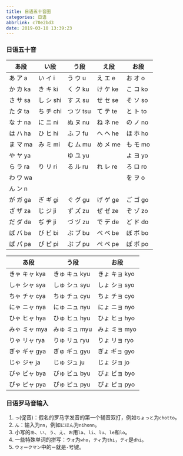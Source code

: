 ```yaml
---
title: 日语五十音图
categories: 日语
abbrlink: c70e2bd3
date: 2019-03-10 13:39:23
---
```


### 日语五十音

あ段     | い段      | う段      | え段     | お段
---------|----------|-----------|----------|--------
あ ア a  | い イ i   | う ウ u   | え エ e  | お オ o
か カ ka | き キ ki  | く ク ku  | け ケ ke | こ コ ko
さ サ sa | し シ shi | す ス su  | せ セ se | そ ソ so
た タ ta | ち チ chi | つ ツ tsu | て テ te | と ト to
な ナ na | に ニ ni  | ぬ ヌ nu  | ね ネ ne | の ノ no
は ハ ha | ひ ヒ hi  | ふ フ fu  | へ ヘ he | ほ ホ ho
ま マ ma | み ミ mi  | む ム mu  | め メ me | も モ mo
や ヤ ya |           | ゆ ユ yu  |         | よ ヨ yo
ら ラ ra | り リ ri  | る ル ru  | れ レ re | ろ ロ ro
わ ワ wa |           |          |          | を ヲ o
ん ン n  |           |          |          |
が ガ ga | ぎ ギ gi  | ぐ グ gu  | げ ゲ ge | ご ゴ go
ざ ザ za | じ ジ ji  | ず ズ zu  | ぜ ゼ ze | ぞ ゾ zo
だ ダ da | ぢ ヂ ji  | づ ヅ zu  | で デ de | ど ド do
ば バ ba | び ビ bi  | ぶ ブ bu  | べ ベ be | ぼ ボ bo
ぱ パ pa | ぴ ピ pi  | ぷ プ pu  | ぺ ペ pe | ぽ ポ po

<!--more-->

あ段          | う段         | お段
-------------|--------------|--------
きゃ キャ kya | きゅ キュ kyu | きょ キョ kyo
しゃ シャ sya | しゅ シュ syu | しょ ショ syo
ちゃ チャ cya | ちゅ チュ cyu | ちょ チョ cyo
にゃ ニャ nya | にゅ ニュ nyu | にょ ニョ nyo
ひゃ ヒャ hya | ひゅ ヒュ hyu | ひょ ヒョ hyo
みゃ ミャ mya | みゅ ミュ myu | みょ ミョ myo
りゃ リャ rya | りゅ リュ ryu | りょ リョ ryo
ぎゃ ギャ gya | ぎゅ ギュ gyu | ぎょ ギョ gyo
じゃ ジャ ja  | じゅ ジュ ju  | じょ ジョ jo
びゃ ビャ bya | びゅ ビュ byu | びょ ビョ byo
ぴゃ ピャ pya | ぴゅ ピュ pyu | ぴょ ピョ pyo

### 日语罗马音输入

1. `っ`(促音)：假名的罗马字发音的第一个辅音双打，例如`ちょっと`为`chotto`。
2. `ん`：输入为`nn`，例如`にほん`为`nihonn`。
3. 小写的`あ`、`い`、`う`、`え`、`お`用`la`、`li`、`lu`、`le`和`lo`。
4. 一些特殊单词的拼写：`ウォ`为`who`，`ティ`为`thi`，`ディ`是`dhi`。
5. `ウォークマン`中的`ー`就是`-`号键。